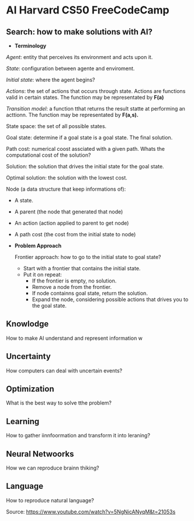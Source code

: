 # AI Harvard CS50 FreeCodeCamp

## Search: how to make solutions with AI?

- **Terminology**

_Agent_: entity that perceives its environment and acts upon it.

_State_: configuration between agente and enviroment.

_Initial state_: where the agent begins?

_Actions_: the set of actions that occurs through state. Actions are functions valid in certain states. The function may be representated by **F(a)**

_Transition model_: a function tthat returns the result statte at performing an acttionn. The function may be representated by **F(a,s).**

State space: the set of all possible states.

Goal state: determine if a goal state is a goal state. The final solution.

Path cost: numerical coost assciated with a given path. Whats the computational cost of the solution?

Solution: the solution that drives the initial state for the goal state.

Optimal solution: the solution with the lowest cost.

Node (a data structure that keep informations of):
  - A state.
  - A parent (the node that generated that node)
  - An action (action applied to parent to get node)
  - A path cost (the cost from the initial state to node)

- **Problem Approach**

  Frontier approach: how to go to the initial state to goal state?

  - Start with a frontier that contains the initial state.
  - Put it on repeat:
      - If the frontier is empty, no solution.
      - Remove a node from the frontier.
      - If node containns goal state, return the solution.
      - Expand the node, considering possible actions that drives you to the goal state.
    

## Knowlodge

How to make AI understand and represent information w

## Uncertainty

How computers can deal with uncertain events?

## Optimization

What is the best way to solve tthe problem?

## Learning

How to gather iinnfoormation and transform it into leraning?

## Neural Netwoorks

How we can reproduce brainn thiking?

## Language

How to reproduce natural language?

Source: https://www.youtube.com/watch?v=5NgNicANyqM&t=21053s
